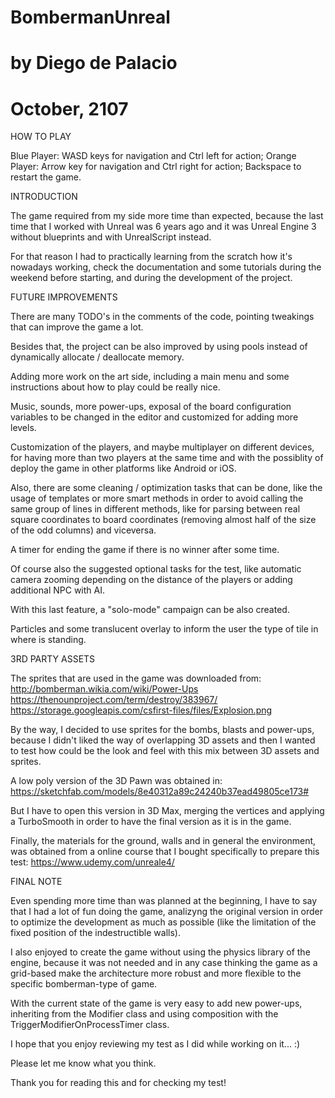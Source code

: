# BombermanUnreal 
# by Diego de Palacio
# October, 2107


HOW TO PLAY

Blue Player: WASD keys for navigation and Ctrl left for action;
Orange Player: Arrow key for navigation and Ctrl right for action;
Backspace to restart the game.


INTRODUCTION

The game required from my side more time than expected, because the last time that I worked with Unreal was 6 years ago and it was Unreal Engine 3 without blueprints and with UnrealScript instead.

For that reason I had to practically learning from the scratch how it's nowadays working, check the documentation and some tutorials during the weekend before starting, and during the development of the project. 


FUTURE IMPROVEMENTS

There are many TODO's in the comments of the code, pointing tweakings that can improve the game a lot.

Besides that, the project can be also improved by using pools instead of dynamically allocate / deallocate memory.

Adding more work on the art side, including a main menu and some instructions about how to play could be really nice.

Music, sounds, more power-ups, exposal of the board configuration variables to be changed in the editor and customized for adding more levels.

Customization of the players, and maybe multiplayer on different devices, for having more than two players at the same time and with the possiblity of deploy the game in other platforms like Android or iOS.

Also, there are some cleaning / optimization tasks that can be done, like the usage of templates or more smart methods in order to avoid calling the same group of lines in different methods, like for parsing between real square coordinates to board coordinates (removing almost half of the size of the odd columns) and viceversa.

A timer for ending the game if there is no winner after some time.

Of course also the suggested optional tasks for the test, like automatic camera zooming depending on the distance of the players or adding additional NPC with AI.

With this last feature, a "solo-mode" campaign can be also created.

Particles and some translucent overlay to inform the user the type of tile in where is standing.


3RD PARTY ASSETS

The sprites that are used in the game was downloaded from:
http://bomberman.wikia.com/wiki/Power-Ups
https://thenounproject.com/term/destroy/383967/
https://storage.googleapis.com/csfirst-files/files/Explosion.png

By the way, I decided to use sprites for the bombs, blasts and power-ups, because I didn't liked the way of overlapping 3D assets and then I wanted to test how could be the look and feel with this mix between 3D assets and sprites.

A low poly version of the 3D Pawn was obtained in:
https://sketchfab.com/models/8e40312a89c24240b37ead49805ce173#

But I have to open this version in 3D Max, merging the vertices and applying a TurboSmooth in order to have the final version as it is in the game.

Finally, the materials for the ground, walls and in general the environment, was obtained from a online course that I bought specifically to prepare this test:
https://www.udemy.com/unreale4/


FINAL NOTE

Even spending more time than was planned at the beginning, I have to say that I had a lot of fun doing the game, analizyng the original version in order to optimize the development as much as possible (like the limitation of the fixed position of the indestructible walls).

I also enjoyed to create the game without using the physics library of the engine, because it was not needed and in any case thinking the game as a grid-based make the architecture more robust and more flexible to the specific bomberman-type of game.

With the current state of the game is very easy to add new power-ups, inheriting from the Modifier class and using composition with the TriggerModifierOnProcessTimer class.

I hope that you enjoy reviewing my test as I did while working on it... :)

Please let me know what you think.


Thank you for reading this and for checking my test!
